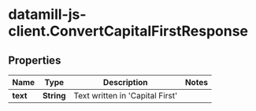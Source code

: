 # datamill-js-client.ConvertCapitalFirstResponse

## Properties
Name | Type | Description | Notes
------------ | ------------- | ------------- | -------------
**text** | **String** | Text written in &#39;Capital First&#39; | 


